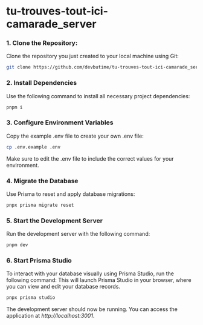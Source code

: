 # tu-trouves-tout-ici-camarade_server

### 1. Clone the Repository:

Clone the repository you just created to your local machine using Git:

```bash
git clone https://github.com/devbutime/tu-trouves-tout-ici-camarade_server.git
```

### 2. Install Dependencies

Use the following command to install all necessary project dependencies:

```bash
pnpm i
```

### 3. Configure Environment Variables

Copy the example .env file to create your own .env file:

```bash
cp .env.example .env
```

Make sure to edit the .env file to include the correct values for your environment.

### 4. Migrate the Database

Use Prisma to reset and apply database migrations:

```bash
pnpx prisma migrate reset
```

### 5. Start the Development Server

Run the development server with the following command:

```bash
pnpm dev
```

### 6. Start Prisma Studio

To interact with your database visually using Prisma Studio, run the following command:
This will launch Prisma Studio in your browser, where you can view and edit your database records.

```bash
pnpx prisma studio
```

The development server should now be running. You can access the application at _http://localhost:3001_.
